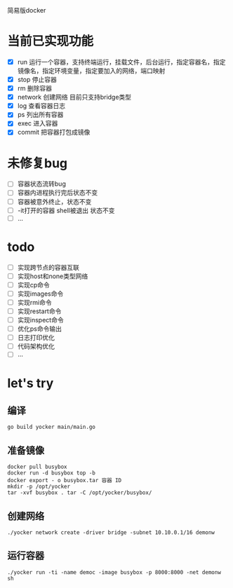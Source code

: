 简易版docker

# 当前已实现功能

- [x] run 运行一个容器，支持终端运行，挂载文件，后台运行，指定容器名，指定镜像名，指定环境变量，指定要加入的网络，端口映射
- [x] stop 停止容器
- [x] rm 删除容器
- [x] network 创建网络 目前只支持bridge类型
- [x] log 查看容器日志
- [x] ps 列出所有容器
- [x] exec 进入容器
- [x] commit 把容器打包成镜像
# 未修复bug

- [ ] 容器状态流转bug
- [ ] 容器内进程执行完后状态不变
- [ ] 容器被意外终止，状态不变
- [ ] -it打开的容器 shell被退出 状态不变
- [ ] ...
# todo

- [ ] 实现跨节点的容器互联
- [ ] 实现host和none类型网络
- [ ] 实现cp命令
- [ ] 实现images命令
- [ ] 实现rmi命令
- [ ] 实现restart命令
- [ ] 实现inspect命令
- [ ] 优化ps命令输出
- [ ] 日志打印优化
- [ ] 代码架构优化
- [ ] ...

# let's try
## 编译
```
go build yocker main/main.go
```
## 准备镜像
```
docker pull busybox 
docker run -d busybox top -b 
docker export - o busybox.tar 容器 ID
mkdir -p /opt/yocker
tar -xvf busybox . tar -C /opt/yocker/busybox/
```
## 创建网络
```
./yocker network create -driver bridge -subnet 10.10.0.1/16 demonw
```
## 运行容器
```
./yocker run -ti -name democ -image busybox -p 8000:8000 -net demonw sh
```

